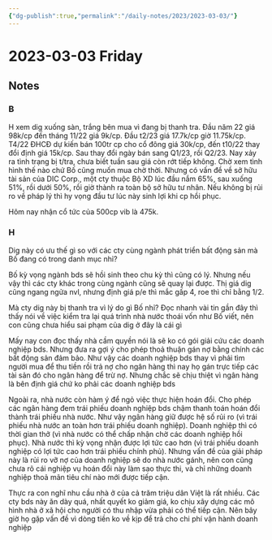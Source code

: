 ```yaml
---
{"dg-publish":true,"permalink":"/daily-notes/2023/2023-03-03/"}
---
```


# 2023-03-03 Friday

## Notes

### B

H xem dig xuống sàn, trắng bên mua vì đang bị thanh tra. Đầu năm 22 giá 98k/cp đến tháng 11/22 giá 9k/cp. Đầu t2/23 giá 17.7k/cp giờ 11.75k/cp.
T4/22 ĐHCĐ dự kiến bán 100tr cp cho cổ đông giá 30k/cp, đến t10/22 thay đổi định giá 15k/cp. Sau thay đổi ngày bán sang Q1/23, rồi Q2/23. Nay xảy ra tình trạng bị t/tra, chưa biết tuần sau giá còn rớt tiếp không. Chờ xem tình hình thế nào chứ Bố cũng muốn mua chờ thời.
Nhưng có vấn đề về sở hữu tài sản của DIC Corp., một cty thuộc Bộ XD lúc đầu nắm 65%, sau xuống 51%, rồi dưới 50%, rồi giờ thành ra toàn bộ sở hữu tư nhân. Nếu không bị rủi ro về pháp lý thì hy vọng đầu tư lúc này sinh lợi khi cp hồi phục.

Hôm nay nhận cổ tức của 500cp vib là 475k.

### H

Dig này có ưu thế gì so với các cty cùng ngành phát triển bất động sản mà Bố đang có trong danh mục nhỉ?

Bố kỳ vọng ngành bds sẽ hồi sinh theo chu kỳ thì cũng có lý. Nhưng nếu vậy thì các cty khác trong cùng ngành cũng sẽ quay lại được. Thị giá dig cũng ngang ngửa nvl, nhưng định giá p/e thì mắc gấp 4, roe thì chỉ bằng 1/2. 

Mà cty dig này bị thanh tra vì lý do gì Bố nhỉ? Đọc nhanh vài tin gần đây thì thấy nói về việc kiểm tra lại quá trình nhà nước thoái vốn như Bố viết, nên con cũng chưa hiểu sai phạm của dig ở đây là cái gì

Mấy nay con đọc thấy nhà cầm quyền nói là sẽ ko có gói giải cứu các doanh nghiệp bds. Nhưng đưa ra gợi ý cho phép thoả thuận gán nợ bằng chính các bất động sản đảm bảo. Như vậy các doanh nghiệp bds thay vì phải tìm người mua để thu tiền rồi trả nợ cho ngân hàng thì nay họ gán trực tiếp các tài sản đó cho ngân hàng để trừ nợ. Nhưng chắc sẽ chịu thiệt vì ngân hàng là bên định giá chứ ko phải các doanh nghiệp bds

Ngoài ra, nhà nước còn hàm ý để ngỏ việc thực hiện hoán đổi. Cho phép các ngân hàng đem trái phiếu doanh nghiệp bds chậm thanh toán hoán đổi thành trái phiếu nhà nước. Như vậy ngân hàng giữ được hệ số rủi ro (vì trái phiếu nhà nước an toàn hơn trái phiếu doanh nghiệp). Doanh nghiệp thì có thời gian thở (vì nhà nước có thể chấp nhận chờ các doanh nghiệp hồi phục). Nhà nước thì kỳ vọng nhận được lợi tức cao hơn (vì trái phiếu doanh nghiệp có lợi tức cao hơn trái phiếu chính phủ). Nhưng vấn đề của giải pháp này là rủi ro vỡ nợ của doanh nghiệp sẽ do nhà nước gánh, nên con cũng chưa rõ cái nghiệp vụ hoán đổi này làm sao thực thi, và chỉ những doanh nghiệp thoả mãn tiêu chí nào mới được tiếp cận. 

Thực ra con nghĩ nhu cầu nhà ở của cả trăm triệu dân Việt là rất nhiều. Các cty bds này ăn dày quá, nhất quyết ko giảm giá, ko chịu xây dựng các mô hình nhà ở xã hội cho người có thu nhập vừa phải có thể tiếp cận. Nên bây giờ họ gặp vấn đề vì dòng tiền ko về kịp để trả cho chi phí vận hành doanh nghiệp